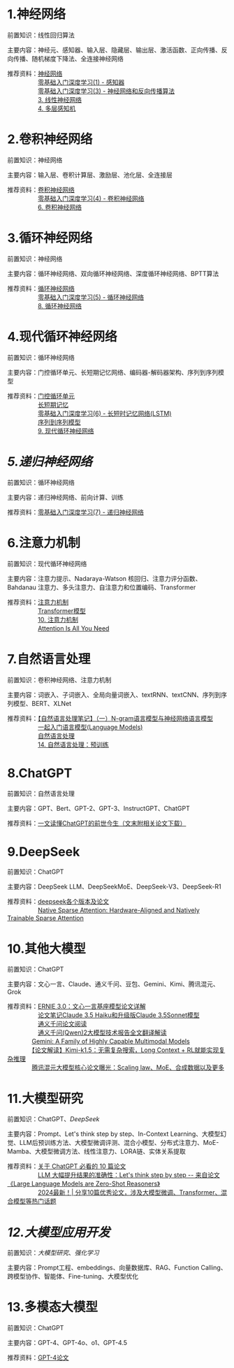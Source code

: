 # 1.神经网络
前置知识：线性回归算法  

主要内容：神经元、感知器、输入层、隐藏层、输出层、激活函数、正向传播、反向传播、随机梯度下降法、全连接神经网络  

推荐资料：[神经网络](https://github.com/NLP-LOVE/ML-NLP/tree/master/Deep%20Learning/10.%20Neural%20Network)  
　　　　　[零基础入门深度学习(1) - 感知器](https://www.zybuluo.com/hanbingtao/note/433855)  
　　　　　[零基础入门深度学习(3) - 神经网络和反向传播算法](https://www.zybuluo.com/hanbingtao/note/476663)  
　　　　　[3. 线性神经网络](https://zh-v2.d2l.ai/chapter_linear-networks/index.html)  
　　　　　[4. 多层感知机](https://www.zybuluo.com/hanbingtao/note/433855)  
# 2.卷积神经网络
前置知识：神经网络  

主要内容：输入层、卷积计算层、激励层、池化层、全连接层  

推荐资料：[卷积神经网络](https://github.com/NLP-LOVE/ML-NLP/tree/master/Deep%20Learning/11.%20CNN)  
　　　　　[零基础入门深度学习(4) - 卷积神经网络](https://www.zybuluo.com/hanbingtao/note/476663)  
　　　　　[6. 卷积神经网络](https://zh-v2.d2l.ai/chapter_convolutional-neural-networks/index.html)
# 3.循环神经网络
前置知识：神经网络  

主要内容：循环神经网络、双向循环神经网络、深度循环神经网络、BPTT算法  

推荐资料：[循环神经网络](https://github.com/NLP-LOVE/ML-NLP/tree/master/Deep%20Learning/12.%20RNN#2-%E5%85%B6%E5%AE%83%E7%B1%BB%E5%9E%8B%E7%9A%84rnn)  
　　　　　[零基础入门深度学习(5) - 循环神经网络](https://zybuluo.com/hanbingtao/note/541458)  
　　　　　[8. 循环神经网络](https://zh-v2.d2l.ai/chapter_recurrent-neural-networks/index.html)
# 4.现代循环神经网络
前置知识：循环神经网络  

主要内容：门控循环单元、长短期记忆网络、编码器-解码器架构、序列到序列模型  

推荐资料：[门控循环单元](https://github.com/NLP-LOVE/ML-NLP/tree/master/Deep%20Learning/12.1%20GRU)  
　　　　　[长短期记忆](https://github.com/NLP-LOVE/ML-NLP/tree/master/Deep%20Learning/12.2%20LSTM)  
　　　　　[零基础入门深度学习(6) - 长短时记忆网络(LSTM)](https://zybuluo.com/hanbingtao/note/581764)  
　　　　　[序列到序列模型](https://github.com/NLP-LOVE/ML-NLP/tree/master/NLP/16.5%20seq2seq)  
　　　　　[9. 现代循环神经网络](https://zh-v2.d2l.ai/chapter_recurrent-modern/index.html)
# *5.递归神经网络*
前置知识：循环神经网络  

主要内容：递归神经网络、前向计算、训练  

推荐资料：[零基础入门深度学习(7) - 递归神经网络](https://zybuluo.com/hanbingtao/note/626300)
# 6.注意力机制
前置知识：现代循环神经网络  

主要内容：注意力提示、Nadaraya-Watson 核回归、注意力评分函数、Bahdanau 注意力、多头注意力、自注意力和位置编码、Transformer

推荐资料：[注意力机制](https://github.com/NLP-LOVE/ML-NLP/tree/master/NLP/16.6%20Attention)  
　　　　　[Transformer模型](https://github.com/NLP-LOVE/ML-NLP/tree/master/NLP/16.7%20Transformer)  
　　　　　[10. 注意力机制](https://zh-v2.d2l.ai/chapter_attention-mechanisms/index.html)  
　　　　　[Attention Is All You Need](https://arxiv.org/pdf/1706.03762)
# 7.自然语言处理
前置知识：卷积神经网络、注意力机制  

主要内容：词嵌入、子词嵌入、全局向量词嵌入、textRNN、textCNN、序列到序列模型、BERT、XLNet  

推荐资料：[【自然语言处理笔记】（一）N-gram语言模型与神经网络语言模型](https://zhuanlan.zhihu.com/p/22090476746)  
　　　　　[一起入门语言模型(Language Models)](https://zhuanlan.zhihu.com/p/32292060)  
　　　　　[自然语言处理](https://github.com/NLP-LOVE/ML-NLP/tree/master/NLP/16.%20NLP)  
　　　　　[14. 自然语言处理：预训练](https://zh-v2.d2l.ai/chapter_natural-language-processing-pretraining/index.html)
# 8.ChatGPT
前置知识：自然语言处理  

主要内容：GPT、Bert、GPT-2、GPT-3、InstructGPT、ChatGPT  

推荐资料：[一文读懂ChatGPT的前世今生（文末附相关论文下载）](https://zhuanlan.zhihu.com/p/607581437)  
# 9.DeepSeek
前置知识：ChatGPT  

主要内容：DeepSeek LLM、DeepSeekMoE、DeepSeek-V3、DeepSeek-R1  

推荐资料：[deepseek各个版本及论文](https://blog.csdn.net/yiqi1943/article/details/145370544)  
　　　　　[Native Sparse Attention: Hardware-Aligned and Natively
 Trainable Sparse Attention](https://arxiv.org/pdf/2502.11089)
# 10.其他大模型
前置知识：ChatGPT  

主要内容：​文心一言、Claude、通义千问、豆包、Gemini、Kimi、​腾讯混元、Grok  

推荐资料：[ERNIE 3.0：文心一言基座模型论文详解](https://zhuanlan.zhihu.com/p/624822605)  
　　　　　[论文笔记Claude 3.5 Haiku和升级版Claude 3.5Sonnet模型](https://zhuanlan.zhihu.com/p/3736787290)  
　　　　　[通义千问论文阅读](https://zhuanlan.zhihu.com/p/652625777)  
　　　　　[通义千问(Qwen)2大模型技术报告全文翻译解读](https://blog.csdn.net/sinat_37574187/article/details/142636872#:~:text=%E6%9C%AC%E6%8A%A5%E5%91%8A%E4%BB%8B%E7%BB%8D%E4%BA%86%20Qwen2%20%E7%B3%BB%E5%88%97%EF%BC%8C%E8%BF%99%E6%98%AF%E5%A4%A7%E5%9E%8B%20%E8%AF%AD%E8%A8%80%E6%A8%A1%E5%9E%8B%20%E5%92%8C%E5%A4%A7%E5%9E%8B%E5%A4%9A%E6%A8%A1%E6%80%81%E6%A8%A1%E5%9E%8B%E7%9A%84%E6%9C%80%E6%96%B0%E6%88%90%E5%91%98%E3%80%82%20%E6%96%87%E6%9C%AC%E5%8F%91%E5%B8%83%E4%BA%86%E4%B8%80%E5%A5%97%E5%85%A8%E9%9D%A2%E7%9A%84%E5%9F%BA%E7%A1%80%E5%92%8C%E6%8C%87%E4%BB%A4%E8%B0%83%E4%BC%98%E8%AF%AD%E8%A8%80%E6%A8%A1%E5%9E%8B%EF%BC%8C%E5%8F%82%E6%95%B0%E8%8C%83%E5%9B%B4%E4%BB%8E%200.5%20%E5%88%B0,%E6%B7%B7%E5%90%88%E6%A8%A1%E5%9E%8B%E3%80%82%20Qwen2%20%E8%B6%85%E8%B6%8A%E4%BA%86%E5%A4%A7%E5%A4%9A%E6%95%B0%E4%BB%A5%E5%89%8D%E7%9A%84%20%E5%BC%80%E6%94%BE%E6%9D%83%E9%87%8D%E6%A8%A1%E5%9E%8B%EF%BC%8C%E5%8C%85%E6%8B%AC%E5%85%B6%E5%89%8D%E8%BA%AB%20Qwen1.5%EF%BC%8C%E5%B9%B6%E5%9C%A8%E8%AF%AD%E8%A8%80%E7%90%86%E8%A7%A3%E3%80%81%E7%94%9F%E6%88%90%E3%80%81%E5%A4%9A%E8%AF%AD%E8%A8%80%E8%83%BD%E5%8A%9B%E3%80%81%E7%BC%96%E7%A0%81%E3%80%81%E6%95%B0%E5%AD%A6%E5%92%8C%E6%8E%A8%E7%90%86%E7%AD%89%E5%A4%9A%E4%B8%AA%20%E5%9F%BA%E5%87%86%E6%B5%8B%E8%AF%95%20%E4%B8%AD%E5%B1%95%E7%8E%B0%E5%87%BA%E4%B8%8E%E4%B8%93%E6%9C%89%E6%A8%A1%E5%9E%8B%E7%9B%B8%E5%AA%B2%E7%BE%8E%E7%9A%84%20%E6%80%A7%E8%83%BD%E3%80%82)  
　　　　[Gemini: A Family of Highly Capable Multimodal Models](https://arxiv.org/pdf/2312.11805)  
　　　　[【论文解读】Kimi-k1.5：无需复杂搜索，Long Context + RL就能实现复杂推理](https://zhuanlan.zhihu.com/p/19612718816)  
　　　　[腾讯混元大模型核心论文曝光：Scaling law、MoE、合成数据以及更多](https://zhuanlan.zhihu.com/p/20003000733)
# 11.大模型研究
前置知识：ChatGPT、*DeepSeek*  

主要内容：Prompt、Let's think step by step、In-Context Learning、大模型幻觉、LLM后预训练方法、大模型微调评测、混合小模型、分布式注意力、MoE-Mamba、大模型微调方法、线性注意力、LORA链、实体关系提取  

推荐资料：[关于 ChatGPT 必看的 10 篇论文](https://blog.csdn.net/u010280923/article/details/128969774)  
　　　　　[LLM 大幅提升结果的准确性：Let's think step by step -- 来自论文《Large Language Models are Zero-Shot Reasoners》](https://zhuanlan.zhihu.com/p/652206747)  
　　　　　[2024最新！| 分享10篇优秀论文，涉及大模型微调、Transformer、混合模型等热门话题](https://zhuanlan.zhihu.com/p/677201033)  
# *12.大模型应用开发*
前置知识：*大模型研究*、*强化学习*  

主要内容：Prompt工程、embeddings、向量数据库、RAG、Function Calling、跨模型协作、智能体、Fine-tuning、大模型优化
# 13.多模态大模型
前置知识：ChatGPT  

主要内容：GPT-4、GPT-4o、o1、GPT-4.5  

推荐资料：[GPT-4论文](https://arxiv.org/pdf/2303.08774)  
